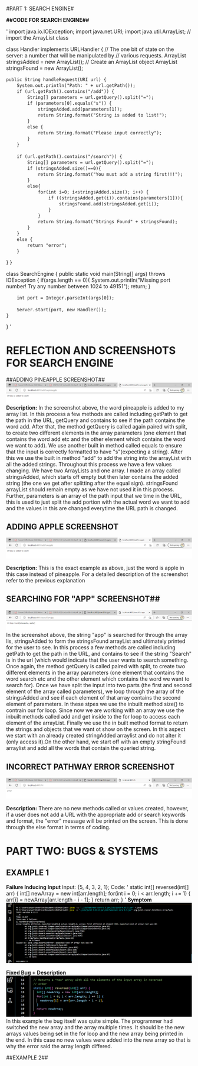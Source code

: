 
#PART 1: SEARCH ENGINE#

**##CODE FOR SEARCH ENGINE##**

'
import java.io.IOException;
import java.net.URI;
import java.util.ArrayList; // import the ArrayList class

class Handler implements URLHandler {
    // The one bit of state on the server: a number that will be manipulated by
    // various requests.
    ArrayList<String> stringsAdded = new ArrayList<String>(); // Create an ArrayList object
    ArrayList<String> stringsFound = new ArrayList<String>();

    public String handleRequest(URI url) {
        System.out.println("Path: " + url.getPath());
        if (url.getPath().contains("/add")) {
            String[] parameters = url.getQuery().split("=");
            if (parameters[0].equals("s")) {
                stringsAdded.add(parameters[1]);
                return String.format("String is added to list!");
            }
            else {
                return String.format("Please input correctly");
            }
        }
        
        if (url.getPath().contains("/search")) {
            String[] parameters = url.getQuery().split("=");
            if (stringsAdded.size()==0){
                return String.format("You must add a string first!!!");
            }
            else{
                for(int i=0; i<stringsAdded.size(); i++) {
                    if ((stringsAdded.get(i)).contains(parameters[1])){
                        stringsFound.add(stringsAdded.get(i));
                    }
                }
                return String.format("Strings Found" + stringsFound);
            }
        }
        else {
            return "error";
        }
}
}



class SearchEngine {
    public static void main(String[] args) throws IOException {
        if(args.length == 0){
            System.out.println("Missing port number! Try any number between 1024 to 49151");
            return;
        }

        int port = Integer.parseInt(args[0]);

        Server.start(port, new Handler());
    }
}
'
# **REFLECTION AND SCREENSHOTS FOR SEARCH ENGINE** #

##ADDING PINEAPPLE SCREENSHOT##
![](week%203%20pictures/2022-10-14%20(2).png)
**Description:**
In the screenshot above, the word pineapple is added to my array list. In this process a few methods are called including getPath to get the path in the URL, getQuery and contains to see if the path contains the word add. After that, the method getQuery is called again paired with split, to create two different elements in the array parameters (one element that contains the word add etc and the other element which contains the word we want to add). We use another built in method called equals to ensure that the input is correctly formatted to have "s"(expecting a string). After this we use the built in method "add" to add the string into the arrayList with all the added strings. Throughout this process we have a few values changing. We have two ArrayLists and one array. I made an array called stringsAdded, which starts off empty but then later contains the added string (the one we get after splitting after the equal sign). stringsFound arrayList should remain empty as we have not used it in this process. Further, parameters is an array of the path input that we time in the URL, this is used to just split the add portion with the actual word we want to add and the values in this are changed everytime the URL path is changed. 

## ADDING APPLE SCREENSHOT
![](week%203%20pictures/2022-10-14%20(4).png)

**Description:**
This is the exact example as above, just the word is apple in this case instead of pineapple. For a detailed description of the screenshot refer to the previous explanation


## SEARCHING FOR "APP" SCREENSHOT##
![](week%203%20pictures/2022-10-14%20(3).png)
In the screenshot above, the string "app" is searched for through the array lis, stringsAdded to form the stringsFound arrayList and ultimately printed for the user to see. In this process a few methods are called including getPath to get the path in the URL, and contains to see if the string "Search" is in the url (which would indicate that the user wants to search something. Once again, the method getQuery is called paired with split, to create two different elements in the array parameters (one element that contains the word search etc and the other element which contains the word we want to search for). Once we have split the input into two parts (the first and second element of the array called parameters), we loop through the array of the stringsAdded and see if each element of that array contains the second element of parameters. In these stpes we use the inbuilt method size() to contrain our for loop. Since now we are working with an array we use the inbuilt methods called add and get inside to the for loop to access each element of the arrayList. Finally we use the in built method format to return the strings and objects that we want ot show on the screen. In this aspect we start with an already created stringAdded arraylist and do not alter it (only access it).On the other hand, we start off with an empty stringFound arraylist and add all the words that contain the queried string. 

## INCORRECT PATHWAY ERROR SCREENSHOT
![](week%203%20pictures/2022-10-14%20(5).png)

**Description:**
There are no new methods called or values created, however, if a user does not add a URL with the appropriate add or search keywords and format, the "error" message will be printed on the screen. This is done through the else format in terms of coding. 

# PART TWO: BUGS & SYSTEMS

## EXAMPLE 1

**Failure Inducing Input**
Input: {5, 4, 3, 2, 1};
Code: 
'
  static int[] reversed(int[] arr) {
    int[] newArray = new int[arr.length];
    for(int i = 0; i < arr.length; i += 1) {
      arr[i] = newArray[arr.length - i - 1];
    }
    return arr;
  }
  '
**Symptom**
![](week%203%20pictures/2022-10-14%20(6).png)

**Fixed Bug + Description**
![](week%203%20pictures/2022-10-14%20(7).png)
In this example the bug itself was quite simple. The programmer had switched the new array and the array multiple times. It should be the new arrays values being set in the for loop and the new array being printed in the end. In this case no new values were added into the new array so that is why the error said the array length differed. 

##EXAMPLE 2##
